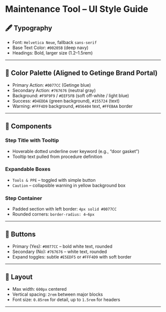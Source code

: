 # Maintenance Tool – UI Style Guide

## 🖋 Typography
- Font: `Helvetica Neue`, fallback `sans-serif`
- Base Text Color: `#00205B` (deep navy)
- Headings: Bold, larger size (1.2–1.5rem)

---

## 🎨 Color Palette (Aligned to Getinge Brand Portal)
- Primary Action: `#0077CC` (Getinge blue)
- Secondary Action: `#767676` (neutral gray)
- Background: `#F9F9F9` / `#EEF5FB` (soft off-white / light blue)
- Success: `#D4EDDA` (green background), `#155724` (text)
- Warning: `#FFF4D9` background, `#856404` text, `#FFEBAA` border

---

## 🧩 Components

### Step Title with Tooltip
- Hoverable dotted underline over keyword (e.g., “door gasket”)
- Tooltip text pulled from procedure definition

### Expandable Boxes
- `Tools & PPE` – toggled with simple button
- `Caution` – collapsible warning in yellow background box

### Step Container
- Padded section with left border: `4px solid #0077CC`
- Rounded corners: `border-radius: 4–6px`

---

## 🔘 Buttons
- Primary (Yes): `#0077CC` – bold white text, rounded
- Secondary (No): `#767676` – white text, rounded
- Expand toggles: subtle `#E5EDF5` or `#FFF4D9` with soft border

---

## 📐 Layout
- Max width: `600px` centered
- Vertical spacing: `2rem` between major blocks
- Font size: `0.85rem` for detail, up to `1.5rem` for headers

---


